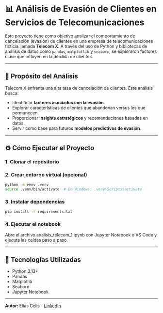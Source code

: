 # 📊 Análisis de Evasión de Clientes en Servicios de Telecomunicaciones

Este proyecto tiene como objetivo analizar el comportamiento de cancelación (evasión) de clientes en una empresa de telecomunicaciones ficticia llamada **Telecom X**. A través del uso de Python y bibliotecas de análisis de datos como `pandas`, `matplotlib` y `seaborn`, se exploraron factores clave que influyen en la pérdida de clientes.

---

## 🎯 Propósito del Análisis

Telecom X enfrenta una alta tasa de cancelación de clientes. Este análisis busca:

- Identificar **factores asociados con la evasión**.
- Explorar características de clientes que abandonan versus los que permanecen.
- Proporcionar **insights estratégicos** y recomendaciones basadas en datos.
- Servir como base para futuros **modelos predictivos de evasión**.

---

## ⚙️ Cómo Ejecutar el Proyecto

### 1. Clonar el repositorio

### 2. Crear entorno virtual (opcional)

```bash
python -m venv .venv
source .venv/bin/activate  # En Windows: .venv\Scripts\activate
```

### 3. Instalar dependencias

```bash
pip install -r requirements.txt
```

### 4. Ejecutar el notebook

Abre el archivo analisis_telecom_1.ipynb con Jupyter Notebook o VS Code y ejecuta las celdas paso a paso.

---

## 🧠 Tecnologías Utilizadas

- Python 3.13+
- Pandas
- Matplotlib
- Seaborn
- Jupyter Notebook

---

**Autor:** Elias Celis - [LinkedIn](https://www.linkedin.com/in/ecelis)
